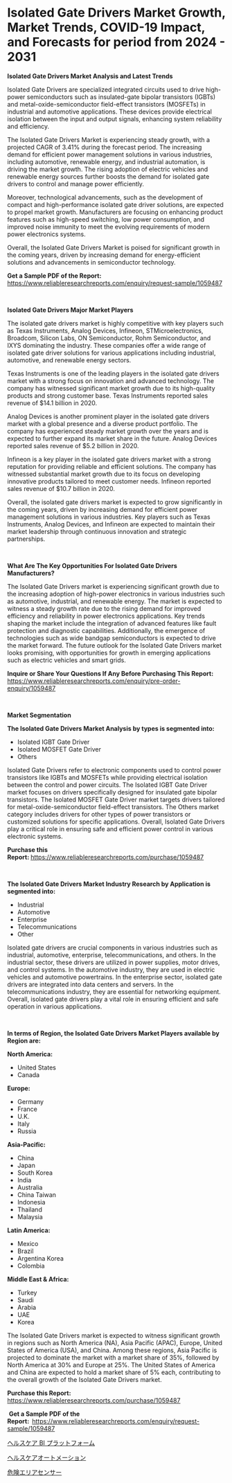 <p><h1>Isolated Gate Drivers Market Growth, Market Trends, COVID-19 Impact, and Forecasts for period from 2024 - 2031</h1></p><p><strong>Isolated Gate Drivers Market Analysis and Latest Trends</strong></p>
<p><p>Isolated Gate Drivers are specialized integrated circuits used to drive high-power semiconductors such as insulated-gate bipolar transistors (IGBTs) and metal-oxide-semiconductor field-effect transistors (MOSFETs) in industrial and automotive applications. These devices provide electrical isolation between the input and output signals, enhancing system reliability and efficiency.</p><p>The Isolated Gate Drivers Market is experiencing steady growth, with a projected CAGR of 3.41% during the forecast period. The increasing demand for efficient power management solutions in various industries, including automotive, renewable energy, and industrial automation, is driving the market growth. The rising adoption of electric vehicles and renewable energy sources further boosts the demand for isolated gate drivers to control and manage power efficiently.</p><p>Moreover, technological advancements, such as the development of compact and high-performance isolated gate driver solutions, are expected to propel market growth. Manufacturers are focusing on enhancing product features such as high-speed switching, low power consumption, and improved noise immunity to meet the evolving requirements of modern power electronics systems.</p><p>Overall, the Isolated Gate Drivers Market is poised for significant growth in the coming years, driven by increasing demand for energy-efficient solutions and advancements in semiconductor technology.</p></p>
<p><strong>Get a Sample PDF of the Report:&nbsp;</strong> <a href="https://www.reliableresearchreports.com/enquiry/request-sample/1059487">https://www.reliableresearchreports.com/enquiry/request-sample/1059487</a></p>
<p>&nbsp;</p>
<p><strong>Isolated Gate Drivers Major Market Players</strong></p>
<p><p>The isolated gate drivers market is highly competitive with key players such as Texas Instruments, Analog Devices, Infineon, STMicroelectronics, Broadcom, Silicon Labs, ON Semiconductor, Rohm Semiconductor, and IXYS dominating the industry. These companies offer a wide range of isolated gate driver solutions for various applications including industrial, automotive, and renewable energy sectors.</p><p>Texas Instruments is one of the leading players in the isolated gate drivers market with a strong focus on innovation and advanced technology. The company has witnessed significant market growth due to its high-quality products and strong customer base. Texas Instruments reported sales revenue of $14.1 billion in 2020.</p><p>Analog Devices is another prominent player in the isolated gate drivers market with a global presence and a diverse product portfolio. The company has experienced steady market growth over the years and is expected to further expand its market share in the future. Analog Devices reported sales revenue of $5.2 billion in 2020.</p><p>Infineon is a key player in the isolated gate drivers market with a strong reputation for providing reliable and efficient solutions. The company has witnessed substantial market growth due to its focus on developing innovative products tailored to meet customer needs. Infineon reported sales revenue of $10.7 billion in 2020.</p><p>Overall, the isolated gate drivers market is expected to grow significantly in the coming years, driven by increasing demand for efficient power management solutions in various industries. Key players such as Texas Instruments, Analog Devices, and Infineon are expected to maintain their market leadership through continuous innovation and strategic partnerships.</p></p>
<p>&nbsp;</p>
<p><strong>What Are The Key Opportunities For Isolated Gate Drivers Manufacturers?</strong></p>
<p><p>The Isolated Gate Drivers market is experiencing significant growth due to the increasing adoption of high-power electronics in various industries such as automotive, industrial, and renewable energy. The market is expected to witness a steady growth rate due to the rising demand for improved efficiency and reliability in power electronics applications. Key trends shaping the market include the integration of advanced features like fault protection and diagnostic capabilities. Additionally, the emergence of technologies such as wide bandgap semiconductors is expected to drive the market forward. The future outlook for the Isolated Gate Drivers market looks promising, with opportunities for growth in emerging applications such as electric vehicles and smart grids.</p></p>
<p><strong>Inquire or Share Your Questions If Any Before Purchasing This Report:</strong> <a href="https://www.reliableresearchreports.com/enquiry/pre-order-enquiry/1059487">https://www.reliableresearchreports.com/enquiry/pre-order-enquiry/1059487</a></p>
<p>&nbsp;</p>
<p><strong>Market Segmentation</strong></p>
<p><strong>The Isolated Gate Drivers Market Analysis by types is segmented into:</strong></p>
<p><ul><li>Isolated IGBT Gate Driver</li><li>Isolated MOSFET Gate Driver</li><li>Others</li></ul></p>
<p><p>Isolated Gate Drivers refer to electronic components used to control power transistors like IGBTs and MOSFETs while providing electrical isolation between the control and power circuits. The Isolated IGBT Gate Driver market focuses on drivers specifically designed for insulated gate bipolar transistors. The Isolated MOSFET Gate Driver market targets drivers tailored for metal-oxide-semiconductor field-effect transistors. The Others market category includes drivers for other types of power transistors or customized solutions for specific applications. Overall, Isolated Gate Drivers play a critical role in ensuring safe and efficient power control in various electronic systems.</p></p>
<p><strong>Purchase this Report:&nbsp;</strong><a href="https://www.reliableresearchreports.com/purchase/1059487">https://www.reliableresearchreports.com/purchase/1059487</a></p>
<p>&nbsp;</p>
<p><strong>The Isolated Gate Drivers Market Industry Research by Application is segmented into:</strong></p>
<p><ul><li>Industrial</li><li>Automotive</li><li>Enterprise</li><li>Telecommunications</li><li>Other</li></ul></p>
<p><p>Isolated gate drivers are crucial components in various industries such as industrial, automotive, enterprise, telecommunications, and others. In the industrial sector, these drivers are utilized in power supplies, motor drives, and control systems. In the automotive industry, they are used in electric vehicles and automotive powertrains. In the enterprise sector, isolated gate drivers are integrated into data centers and servers. In the telecommunications industry, they are essential for networking equipment. Overall, isolated gate drivers play a vital role in ensuring efficient and safe operation in various applications.</p></p>
<p>&nbsp;</p>
<p><strong>In terms of Region, the Isolated Gate Drivers Market Players available by Region are:</strong></p>
<p>
    <p> <strong> North America: </strong>
        <ul>
            <li>United States</li>
            <li>Canada</li>
        </ul>
        </p> 
    <p> <strong> Europe: </strong>
        <ul>
            <li>Germany</li>
            <li>France</li>
            <li>U.K.</li>
            <li>Italy</li>
            <li>Russia</li>
        </ul>
        </p> 
    <p> <strong> Asia-Pacific: </strong>
        <ul>
            <li>China</li>
            <li>Japan</li>
            <li>South Korea</li>
            <li>India</li>
            <li>Australia</li>
            <li>China Taiwan</li>
            <li>Indonesia</li>
            <li>Thailand</li>
            <li>Malaysia</li>
        </ul>
        </p> 
    <p> <strong> Latin America: </strong>
        <ul>
            <li>Mexico</li>
            <li>Brazil</li>
            <li>Argentina Korea</li>
            <li>Colombia</li>
        </ul>
        </p> 
    <p> <strong> Middle East & Africa: </strong>
        <ul>
            <li>Turkey</li>
            <li>Saudi</li>
            <li>Arabia</li>
            <li>UAE</li>
            <li>Korea</li>
        </ul>
    </p>
    </p>
<p><p>The Isolated Gate Drivers market is expected to witness significant growth in regions such as North America (NA), Asia Pacific (APAC), Europe, United States of America (USA), and China. Among these regions, Asia Pacific is projected to dominate the market with a market share of 35%, followed by North America at 30% and Europe at 25%. The United States of America and China are expected to hold a market share of 5% each, contributing to the overall growth of the Isolated Gate Drivers market.</p></p>
<p><strong>Purchase this Report: </strong><a href="https://www.reliableresearchreports.com/purchase/1059487">https://www.reliableresearchreports.com/purchase/1059487</a></p>
<p>&nbsp;<strong>Get a Sample PDF of the Report:&nbsp;&nbsp;</strong><a href="https://www.reliableresearchreports.com/enquiry/request-sample/1059487">https://www.reliableresearchreports.com/enquiry/request-sample/1059487</a></p>
<p><strong></strong></p>
<p><p><a href="https://github.com/mathieurico66/Market-Research-Report-List-1/blob/main/88825848391.md">ヘルスケア BI プラットフォーム</a></p><p><a href="https://github.com/ycmtqqhvk3273/Market-Research-Report-List-1/blob/main/68144718390.md">ヘルスケアオートメーション</a></p><p><a href="https://github.com/SarahFahey88/Market-Research-Report-List-1/blob/main/49848118389.md">危険エリアセンサー</a></p></p>